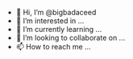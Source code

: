 - 👋 Hi, I’m @bigbadaceed
- 👀 I’m interested in ...
- 🌱 I’m currently learning ...
- 💞️ I’m looking to collaborate on ...
- 📫 How to reach me ...

<!---
bigbadaceed/bigbadaceed is a ✨ special ✨ repository because its `README.md` (this file) appears on your GitHub profile.
You can click the Preview link to take a look at your changes.
--->
